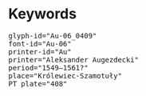 # Keywords
<pre>
glyph-id="Au-06_0409"
font-id="Au-06"
printer-id="Au"
printer="Aleksander Augezdecki"
period="1549–1561?"
place="Królewiec-Szamotuły"
PT plate="408"
</pre>
